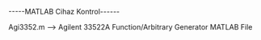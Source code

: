 -----MATLAB Cihaz Kontrol------

Agi3352.m --> Agilent 33522A Function/Arbitrary Generator MATLAB File
